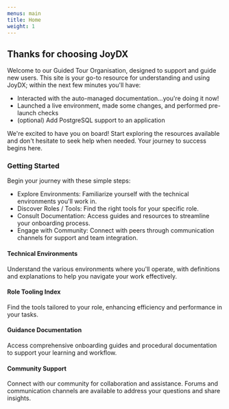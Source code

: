 ```yaml
---
menus: main
title: Home
weight: 1
---
```


## Thanks for choosing JoyDX

Welcome to our Guided Tour Organisation, designed to support and guide new users. This site is your go-to resource for understanding and using JoyDX; within the next few minutes you'll have:

* Interacted with the auto-managed documentation...you're doing it now!
* Launched a live environment, made some changes, and performed pre-launch checks
* (optional) Add PostgreSQL support to an application

We're excited to have you on board! Start exploring the resources available and don't hesitate to seek help when needed. Your journey to success begins here.

### Getting Started

Begin your journey with these simple steps:

* Explore Environments: Familiarize yourself with the technical environments you'll work in.
* Discover Roles / Tools: Find the right tools for your specific role.
* Consult Documentation: Access guides and resources to streamline your onboarding process.
* Engage with Community: Connect with peers through communication channels for support and team integration.

#### Technical Environments

Understand the various environments where you'll operate, with definitions and explanations to help you navigate your work effectively.

#### Role Tooling Index

Find the tools tailored to your role, enhancing efficiency and performance in your tasks.

#### Guidance Documentation

Access comprehensive onboarding guides and procedural documentation to support your learning and workflow.

#### Community Support

Connect with our community for collaboration and assistance. Forums and communication channels are available to address your questions and share insights.


